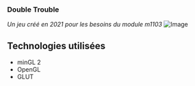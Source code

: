 ### Double Trouble
*Un jeu créé en 2021 pour les besoins du module m1103*
![Image](!https://i.imgur.com/Swi74wS.png)
## Technologies utilisées
- minGL 2
- OpenGL
- GLUT
